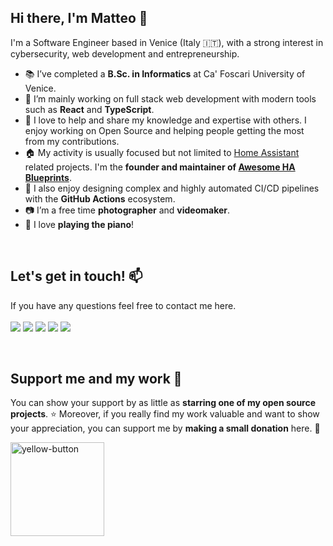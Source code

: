 ## Hi there, I'm Matteo 👋

I'm a Software Engineer based in Venice (Italy 🇮🇹), with a strong interest in cybersecurity, web development and entrepreneurship.

- 📚 I’ve completed a **B.Sc. in Informatics** at Ca' Foscari University of Venice.
- 🔭 I’m mainly working on full stack web development with modern tools such as **React** and **TypeScript**.
- 🌱 I love to help and share my knowledge and expertise with others. I enjoy working on Open Source and helping people getting the most from my contributions.
- 🏠 My activity is usually focused but not limited to [Home Assistant](https://home-assistant.io/) related projects. I'm the **founder and maintainer of [Awesome HA Blueprints](https://github.com/EPMatt/awesome-ha-blueprints)**.
- 🤖 I also enjoy designing complex and highly automated CI/CD pipelines with the **GitHub Actions** ecosystem.
- 📷 I’m a free time **photographer** and **videomaker**.
- 🎹 I love **playing the piano**!

<br/>

## Let's get in touch! 📫

If you have any questions feel free to contact me here.
<br/><br/>
<a href="mailto:info@epmatt.com" target="blank"><img src="https://img.shields.io/badge/-info@epmatt.com-ffe3e0?style=flat&logo=gmail" /></a> <a href="https://linkedin.com/in/epmatt" target="blank"><img src="https://img.shields.io/badge/-LinkedIn-0e76a8?style=flat&logo=linkedin" /></a> 
<a href="https://facebook.com/epmattofficial" target="blank"><img src="https://img.shields.io/badge/-Facebook-e8f2ff?style=flat&logo=facebook" /></a> 
<a href="https://www.instagram.com/epmattkeys" target="blank"><img src="https://img.shields.io/badge/-Instagram-251861?style=flat&logo=instagram" /></a> 
<a href="https://community.home-assistant.io/u/epmatt" target="blank"><img src="https://img.shields.io/badge/-Home Assistant Forums-e0f7ff?style=flat&logo=homeassistant" /></a>

<br/>

## Support me and my work 🤝

You can show your support by as little as **starring one of my open source projects**. ⭐
Moreover, if you really find my work valuable and want to show your appreciation, you can support me by **making a small donation** here. 🚀 

<a href="https://www.buymeacoffee.com/epmatt"><img width="150" alt="yellow-button" src="https://user-images.githubusercontent.com/30753195/133942263-5fef0166-4ab5-4529-b931-37b5d14f02bf.png"></a>
